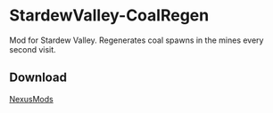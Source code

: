 # StardewValley-CoalRegen
Mod for Stardew Valley. Regenerates coal spawns in the mines every second visit.  

## Download
[NexusMods](https://www.nexusmods.com/stardewvalley/mods/1664/?)
